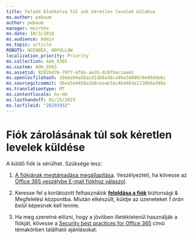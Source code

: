 ```yaml
---
title: Feladó blokkolva túl sok kéretlen levelek küldése
ms.author: pebaum
author: pebaum
manager: mnirkhe
ms.date: 10/3/2018
ms.audience: Admin
ms.topic: article
ROBOTS: NOINDEX, NOFOLLOW
localization_priority: Priority
ms.collection: Adm_O365
ms.custom: Adm_O365
ms.assetid: 8282bd76-79f7-4f8a-ae2b-dc8f9ac1aa62
ms.openlocfilehash: 10e6a94a58acd1db8a36ca99a34809c8e99ddebc
ms.sourcegitcommit: d6ea5e9458a2b8ceaab3ac4bd483e1130b9a398a
ms.translationtype: MT
ms.contentlocale: hu-HU
ms.lasthandoff: 01/15/2019
ms.locfileid: "28293932"
---
```

# <a name="account-is-blocked-for-sending-too-much-spam"></a>Fiók zárolásának túl sok kéretlen levelek küldése

A küldő fiók is sérülhet. Szüksége lesz:
  
1. [A fiókjának megtámadása megállapítása](https://support.microsoft.com/help/2551603/how-to-determine-whether-your-office-365-account-has-been-compromised). Veszélyezteti, ha kövesse az [Office 365 veszélybe E-mail fiókhoz válaszol](https://docs.microsoft.com/office365/securitycompliance/responding-to-a-compromised-email-account).
    
2. Keresse fel a korlátozott felhasználók **[feloldása a fiók](https://protection.office.com/?hash=/restrictedusers)** biztonsági &amp; Megfelelési központba. Miután elkészült, küldje az üzeneteket *1 órán belül* képesnek kell lennie. 
    
3. Ha meg szeretné előzni, hogy a jövőben illetéktelenül használják a fiókját, kövesse a [Security best practices for Office 365](https://support.office.com/article/9295e396-e53d-49b9-ae9b-0b5828cdedc3.aspx) című témakörben található ajánlásokat.
  

